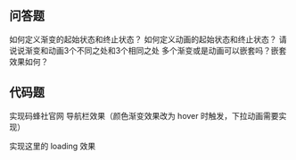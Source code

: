 ## 问答题
如何定义渐变的起始状态和终止状态？
如何定义动画的起始状态和终止状态？
请说说渐变和动画3个不同之处和3个相同之处
多个渐变或是动画可以嵌套吗？嵌套效果如何？
## 代码题
实现码蜂社官网 导航栏效果（颜色渐变效果改为 hover 时触发，下拉动画需要实现）

实现这里的 loading 效果